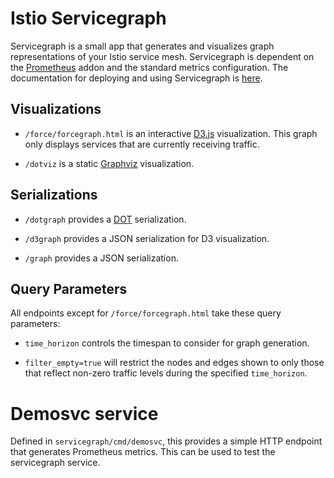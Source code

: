 # Istio Servicegraph

Servicegraph is a small app that generates and visualizes graph
representations of your Istio service mesh. Servicegraph is dependent
on the
[Prometheus](https://istio.io/docs/tasks/telemetry/querying-metrics.html)
addon and the standard metrics configuration. The documentation for
deploying and using Servicegraph is
[here](https://istio.io/docs/tasks/telemetry/servicegraph.html).

## Visualizations

- `/force/forcegraph.html` is an interactive
  [D3.js](https://d3js.org/) visualization. This graph only displays
  services that are currently receiving traffic.

- `/dotviz` is a static [Graphviz](https://www.graphviz.org/)
  visualization.

## Serializations

- `/dotgraph` provides a
  [DOT](https://en.wikipedia.org/wiki/DOT_(graph_description_language))
  serialization.

- `/d3graph` provides a JSON serialization for D3 visualization.

- `/graph` provides a JSON serialization.

## Query Parameters

All endpoints except for `/force/forcegraph.html` take these query parameters:

- `time_horizon` controls the timespan to consider for graph
  generation.

- `filter_empty=true` will restrict the nodes and edges shown to only
  those that reflect non-zero traffic levels during the specified
  `time_horizon`.

# Demosvc service
Defined in `servicegraph/cmd/demosvc`, this provides a simple HTTP
endpoint that generates Prometheus metrics. This can be used to test
the servicegraph service.
